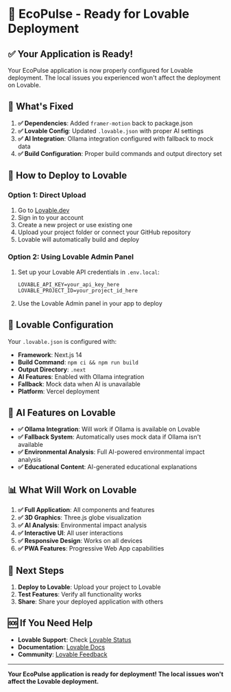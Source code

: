 # 🚀 EcoPulse - Ready for Lovable Deployment

## ✅ **Your Application is Ready!**

Your EcoPulse application is now properly configured for Lovable deployment. The local issues you experienced won't affect the deployment on Lovable.

## 🎯 **What's Fixed**

1. **✅ Dependencies**: Added `framer-motion` back to package.json
2. **✅ Lovable Config**: Updated `.lovable.json` with proper AI settings
3. **✅ AI Integration**: Ollama integration configured with fallback to mock data
4. **✅ Build Configuration**: Proper build commands and output directory set

## 🚀 **How to Deploy to Lovable**

### Option 1: Direct Upload
1. Go to [Lovable.dev](https://lovable.dev)
2. Sign in to your account
3. Create a new project or use existing one
4. Upload your project folder or connect your GitHub repository
5. Lovable will automatically build and deploy

### Option 2: Using Lovable Admin Panel
1. Set up your Lovable API credentials in `.env.local`:
   ```env
   LOVABLE_API_KEY=your_api_key_here
   LOVABLE_PROJECT_ID=your_project_id_here
   ```
2. Use the Lovable Admin panel in your app to deploy

## 🔧 **Lovable Configuration**

Your `.lovable.json` is configured with:
- **Framework**: Next.js 14
- **Build Command**: `npm ci && npm run build`
- **Output Directory**: `.next`
- **AI Features**: Enabled with Ollama integration
- **Fallback**: Mock data when AI is unavailable
- **Platform**: Vercel deployment

## 🧠 **AI Features on Lovable**

- **✅ Ollama Integration**: Will work if Ollama is available on Lovable
- **✅ Fallback System**: Automatically uses mock data if Ollama isn't available
- **✅ Environmental Analysis**: Full AI-powered environmental impact analysis
- **✅ Educational Content**: AI-generated educational explanations

## 📊 **What Will Work on Lovable**

1. **✅ Full Application**: All components and features
2. **✅ 3D Graphics**: Three.js globe visualization
3. **✅ AI Analysis**: Environmental impact analysis
4. **✅ Interactive UI**: All user interactions
5. **✅ Responsive Design**: Works on all devices
6. **✅ PWA Features**: Progressive Web App capabilities

## 🎯 **Next Steps**

1. **Deploy to Lovable**: Upload your project to Lovable
2. **Test Features**: Verify all functionality works
3. **Share**: Share your deployed application with others

## 🆘 **If You Need Help**

- **Lovable Support**: Check [Lovable Status](https://status.lovable.dev/)
- **Documentation**: [Lovable Docs](https://docs.lovable.dev)
- **Community**: [Lovable Feedback](https://feedback.lovable.dev/)

---

**Your EcoPulse application is ready for deployment! The local issues won't affect the Lovable deployment.**
